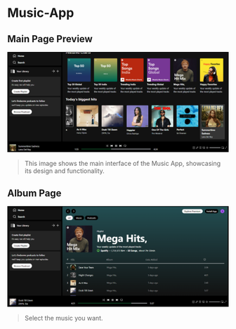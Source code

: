 # Music-App

## Main Page Preview

![Preview](https://github.com/SelvaJames18/music-app/blob/update-changes/src/assets/main-page.png)

> This image shows the main interface of the Music App, showcasing its design and functionality.

## Album Page

![](https://github.com/SelvaJames18/music-app/blob/update-changes/src/assets/album-image.png)

> Select the music you want.
